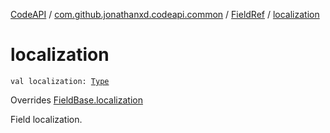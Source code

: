 [CodeAPI](../../index.md) / [com.github.jonathanxd.codeapi.common](../index.md) / [FieldRef](index.md) / [localization](.)

# localization

`val localization: `[`Type`](http://docs.oracle.com/javase/6/docs/api/java/lang/reflect/Type.html)

Overrides [FieldBase.localization](../../com.github.jonathanxd.codeapi.base/-field-base/localization.md)

Field localization.

